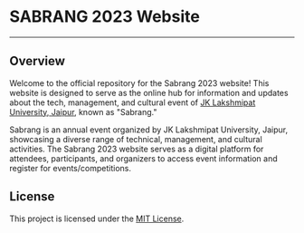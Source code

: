 # SABRANG 2023 Website
<hr>

## Overview
Welcome to the official repository for the Sabrang 2023 website! This website is designed to serve as the online hub for information and updates about the tech, management, and cultural event of [JK Lakshmipat University, Jaipur](https://jklu.edu.in/), known as "Sabrang."

Sabrang is an annual event organized by JK Lakshmipat University, Jaipur, showcasing a diverse range of technical, management, and cultural activities. The Sabrang 2023 website serves as a digital platform for attendees, participants, and organizers to access event information and register for events/competitions.


## License
This project is licensed under the [MIT License](https://www.mit.edu/~amini/LICENSE.md).